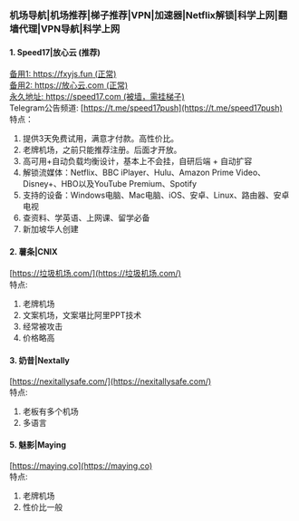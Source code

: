 ### 机场导航|机场推荐|梯子推荐|VPN|加速器|Netflix解锁|科学上网|翻墙代理|VPN导航|科学上网  
#### 1. Speed17|放心云 (推荐)
[备用1: https://fxyjs.fun (正常)](https://fxyjs.fun/#/register?code=SXFYb4gE)  
[备用2: https://放心云.com (正常)](https://放心云.com/#/register?code=SXFYb4gE)  
[永久地址: https://speed17.com (被墙，需挂梯子)](https://speed17.com/#/register?code=SXFYb4gE)  
Telegram公告频道: [https://t.me/speed17push](https://t.me/speed17push)  
特点：
1. 提供3天免费试用，满意才付款。高性价比。
2. 老牌机场，之前只能推荐注册。后面才开放。
3. 高可用+自动负载均衡设计，基本上不会挂，自研后端 + 自动扩容
4. 解锁流媒体：Netflix、BBC iPlayer、Hulu、Amazon Prime Video、Disney+、HBO以及YouTube Premium、Spotify
5. 支持的设备：Windows电脑、Mac电脑、iOS、安卓、Linux、路由器、安卓电视 
6. 查资料、学英语、上网课、留学必备 
7. 新加坡华人创建
#### 2. 薯条|CNIX
[https://垃圾机场.com/](https://垃圾机场.com/)  
特点:
1. 老牌机场
2. 文案机场，文案堪比阿里PPT技术
3. 经常被攻击
4. 价格略高
#### 3. 奶昔|Nextally
[https://nexitallysafe.com/](https://nexitallysafe.com/)  
特点:
1. 老板有多个机场
2. 多语言
#### 5. 魅影|Maying
[https://maying.co](https://maying.co)  
特点:
1. 老牌机场
2. 性价比一般
